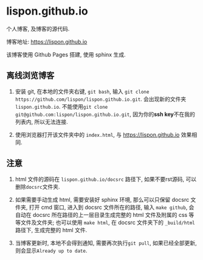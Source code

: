 # lispon.github.io

个人博客, 及博客的源代码.

博客地址: <https://lispon.github.io>

该博客使用 Github Pages 搭建, 使用 sphinx 生成.

## 离线浏览博客

1. 安装 git, 在本地的文件夹右键, `git bash`, 输入 `git clone https://github.com/lispon/lispon.github.io.git`. 会出现新的文件夹 `lispon.github.io`. 不能使用`git clone git@github.com:lispon/lispon.github.io.git`, 因为你的**ssh key**不在我的列表内, 所以无法连接.

2. 使用浏览器打开该文件夹中的 `index.html`, 与 <https://lispon.github.io> 效果相同.

## 注意

1. html 文件的源码在 `lispon.github.io/docsrc` 路径下, 如果不要rst源码, 可以删除`docsrc`文件夹.

2. 如果需要手动生成 html, 需要安装好 sphinx 环境, 那么可以只保留 docsrc 文件夹, 打开 cmd 窗口, 进入到 docsrc 文件所在的路径, 输入 `make github`, 会自动在 docsrc 所在路径的上一层目录生成完整的 html 文件及附属的 css 等等文件及文件夹; 也可以使用 `make html`, 在 docsrc 文件夹下的 `_build/html` 路径下, 生成完整的 html 文件.

3. 当博客更新时, 本地不会得到通知, 需要再次执行`git pull`, 如果已经全部更新, 则会显示`Already up to date`.
